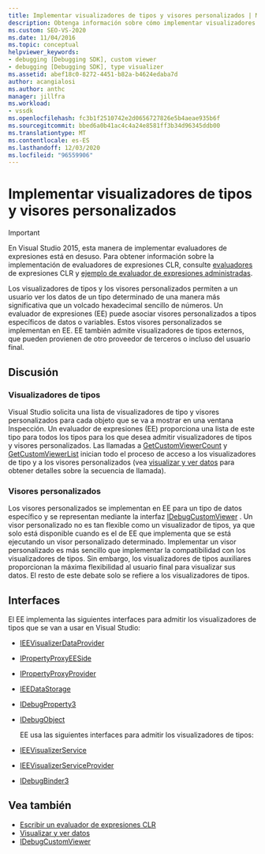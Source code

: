 ```yaml
---
title: Implementar visualizadores de tipos y visores personalizados | Microsoft Docs
description: Obtenga información sobre cómo implementar visualizadores de tipos y visores personalizados, que permiten a los usuarios ver los datos de una manera más significativa que un volcado de números.
ms.custom: SEO-VS-2020
ms.date: 11/04/2016
ms.topic: conceptual
helpviewer_keywords:
- debugging [Debugging SDK], custom viewer
- debugging [Debugging SDK], type visualizer
ms.assetid: abef18c0-8272-4451-b82a-b4624edaba7d
author: acangialosi
ms.author: anthc
manager: jillfra
ms.workload:
- vssdk
ms.openlocfilehash: fc3b1f2510742e2d0656727826e5b4aeae935b6f
ms.sourcegitcommit: bbed6a0b41ac4c4a24e8581ff3b34d96345ddb00
ms.translationtype: MT
ms.contentlocale: es-ES
ms.lasthandoff: 12/03/2020
ms.locfileid: "96559906"
---
```

# <a name="implement-type-visualizers-and-custom-viewers"></a>Implementar visualizadores de tipos y visores personalizados
> [!IMPORTANT]
> En Visual Studio 2015, esta manera de implementar evaluadores de expresiones está en desuso. Para obtener información sobre la implementación de evaluadores de expresiones CLR, consulte [evaluadores](https://github.com/Microsoft/ConcordExtensibilitySamples/wiki/CLR-Expression-Evaluators) de expresiones CLR y [ejemplo de evaluador de expresiones administradas](https://github.com/Microsoft/ConcordExtensibilitySamples/wiki/Managed-Expression-Evaluator-Sample).

 Los visualizadores de tipos y los visores personalizados permiten a un usuario ver los datos de un tipo determinado de una manera más significativa que un volcado hexadecimal sencillo de números. Un evaluador de expresiones (EE) puede asociar visores personalizados a tipos específicos de datos o variables. Estos visores personalizados se implementan en EE. EE también admite visualizadores de tipos externos, que pueden provienen de otro proveedor de terceros o incluso del usuario final.

## <a name="discussion"></a>Discusión

### <a name="type-visualizers"></a>Visualizadores de tipos
 Visual Studio solicita una lista de visualizadores de tipo y visores personalizados para cada objeto que se va a mostrar en una ventana Inspección. Un evaluador de expresiones (EE) proporciona una lista de este tipo para todos los tipos para los que desea admitir visualizadores de tipos y visores personalizados. Las llamadas a [GetCustomViewerCount](../../extensibility/debugger/reference/idebugproperty3-getcustomviewercount.md) y [GetCustomViewerList](../../extensibility/debugger/reference/idebugproperty3-getcustomviewerlist.md) inician todo el proceso de acceso a los visualizadores de tipo y a los visores personalizados (vea [visualizar y ver datos](../../extensibility/debugger/visualizing-and-viewing-data.md) para obtener detalles sobre la secuencia de llamada).

### <a name="custom-viewers"></a>Visores personalizados
 Los visores personalizados se implementan en EE para un tipo de datos específico y se representan mediante la interfaz [IDebugCustomViewer](../../extensibility/debugger/reference/idebugcustomviewer.md) . Un visor personalizado no es tan flexible como un visualizador de tipos, ya que solo está disponible cuando es el de EE que implementa que se está ejecutando un visor personalizado determinado. Implementar un visor personalizado es más sencillo que implementar la compatibilidad con los visualizadores de tipos. Sin embargo, los visualizadores de tipos auxiliares proporcionan la máxima flexibilidad al usuario final para visualizar sus datos. El resto de este debate solo se refiere a los visualizadores de tipos.

## <a name="interfaces"></a>Interfaces
 El EE implementa las siguientes interfaces para admitir los visualizadores de tipos que se van a usar en Visual Studio:

- [IEEVisualizerDataProvider](../../extensibility/debugger/reference/ieevisualizerdataprovider.md)

- [IPropertyProxyEESide](../../extensibility/debugger/reference/ipropertyproxyeeside.md)

- [IPropertyProxyProvider](../../extensibility/debugger/reference/ipropertyproxyprovider.md)

- [IEEDataStorage](../../extensibility/debugger/reference/ieedatastorage.md)

- [IDebugProperty3](../../extensibility/debugger/reference/idebugproperty3.md)

- [IDebugObject](../../extensibility/debugger/reference/idebugobject.md)

  EE usa las siguientes interfaces para admitir los visualizadores de tipos:

- [IEEVisualizerService](../../extensibility/debugger/reference/ieevisualizerservice.md)

- [IEEVisualizerServiceProvider](../../extensibility/debugger/reference/ieevisualizerserviceprovider.md)

- [IDebugBinder3](../../extensibility/debugger/reference/idebugbinder3.md)

## <a name="see-also"></a>Vea también
- [Escribir un evaluador de expresiones CLR](../../extensibility/debugger/writing-a-common-language-runtime-expression-evaluator.md)
- [Visualizar y ver datos](../../extensibility/debugger/visualizing-and-viewing-data.md)
- [IDebugCustomViewer](../../extensibility/debugger/reference/idebugcustomviewer.md)
